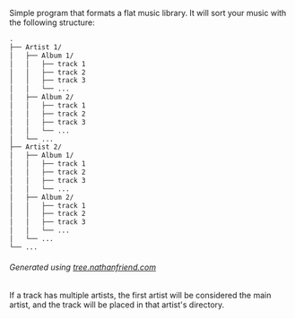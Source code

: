 Simple program that formats a flat music library. It will sort your music with the following structure:
``` txt
.
├── Artist 1/
│   ├── Album 1/
│   │   ├── track 1
│   │   ├── track 2
│   │   ├── track 3
│   │   └── ...
│   ├── Album 2/
│   │   ├── track 1
│   │   ├── track 2
│   │   ├── track 3
│   │   └── ...
│   └── ...
├── Artist 2/
│   ├── Album 1/
│   │   ├── track 1
│   │   ├── track 2
│   │   ├── track 3
│   │   └── ...
│   ├── Album 2/
│   │   ├── track 1
│   │   ├── track 2
│   │   ├── track 3
│   │   └── ...
│   └── ...
└── ...
```
###### Generated using [tree.nathanfriend.com](tree.nathanfriend.com)

If a track has multiple artists, the first artist will be considered the main artist, and the track will be placed in that artist's directory.
